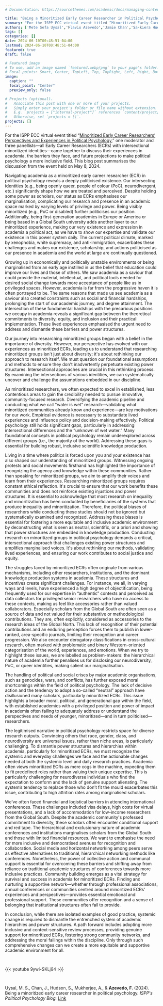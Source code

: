 ```yaml
---
# Documentation: https://sourcethemes.com/academic/docs/managing-content/

title: "Being a Minoritized Early Career Researcher in Political Psychology"
summary: "For the ISPP ECC virtual event titled “Minoritized Early Career Researchers’ Perspectives and Experiences in Political Psychology,” one moderator and three panellists—all Early Career Researchers (ECRs) with intersectional minoritized identities—came together to discuss their experiences in academia, the barriers they face, and future projections to make political psychology a more inclusive field. This blog post summarises the discussion from the event held on May 8, 2024."
authors: ['Mete Sefa Uysal','Flavio Azevedo','Jamie Chan','Sa-kiera Hudson','Aritra Mukherjee','FORRT']
tags: []
categories: []
date: 2024-06-10T00:48:51-04:00 
lastmod: 2024-06-10T00:48:51-04:00
featured: true
draft: false

# Featured image
# To use, add an image named `featured.webp/png` to your page's folder.
# Focal points: Smart, Center, TopLeft, Top, TopRight, Left, Right, BottomLeft, Bottom, BottomRight.
image:
  caption: ""
  focal_point: "Center"
  preview_only: false

# Projects (optional).
#   Associate this post with one or more of your projects.
#   Simply enter your project's folder or file name without extension.
#   E.g. `projects = ["internal-project"]` references `content/project/deep-learning/index.md`.
#   Otherwise, set `projects = []`.
projects: []
---
```


For the ISPP ECC virtual event titled “[Minoritized Early Career Researchers’ Perspectives and Experiences in Political Psychology](https://youtu.be/9ywi-SKLj64),” one moderator and three panellists—all Early Career Researchers (ECRs) with intersectional minoritized identities—came together to discuss their experiences in academia, the barriers they face, and future projections to make political psychology a more inclusive field. This blog post summarises the discussion from the event held on May 8, 2024.

Navigating academia as a minoritized early career researcher (ECR) in political psychology reveals a deeply politicised existence. Our intersecting identities (e.g., being openly queer, people of colour (PoC), neurodivergent, etc.) significantly shape how we are treated and perceived. Despite holding some power as scholars, our status as ECRs emphasises our marginalisation, complicating our research and presence in an academic space marked by varying levels of privilege and power. Being visibly minoritized (e.g., PoC or disabled) further politicises our position. Additionally, being first-generation academics in Europe or America or being based in a Global South university adds another layer to our minoritized experience, making our very existence and expression in academia a political act, as we have to show our expertise and validate our existence in this power system daily. The current political climate, marked by xenophobia, white supremacy, and anti-immigration, exacerbates these challenges and makes our existence, scholarship, and actions politicised as our presence in academia and the world at large are continually questioned.

Growing up in economically and politically unstable environments or being marginalised from an early age instilled in us the belief that education could improve our lives and those of others. We saw academia as a saviour that could provide the material, intellectual, and political tools needed for desired social change towards more acceptance of people like us in privileged spaces. However, academia is far from the progressive haven it is often portrayed to be. The same reasons that made us see academia as a saviour also created constraints such as social and financial hardships, prolonging the start of our academic journey, and degree attainment. The intersection of these fundamental hardships with the precarious positions we occupy in academia reveals a significant gap between the theoretical commitments to diversity, equity, and inclusion and their practical implementation. These lived experiences emphasised the urgent need to address and dismantle these barriers and power structures.

Our journey into researching minoritized groups began with a belief in the importance of diversity. However, our perspective has evolved with our experiences as minoritized ECRs, leading us to understand that researching minoritized groups isn't just about diversity; it's about rethinking our approach to research itself. We must question our foundational assumptions and methods to ensure they don't inadvertently perpetuate existing power structures. Intersectional approaches are crucial in this rethinking process. By examining the intersections of various identities, we can systematically uncover and challenge the assumptions embedded in our discipline.

As minoritized researchers, we often expected to excel in established, less contentious areas to gain the credibility needed to pursue innovative, community-focused research. Diversifying the academic pipeline and conducting what we call "water is wet" research—validating what minoritized communities already know and experience—are key motivations for our work. Empirical evidence is necessary to substantiate lived experiences and influence policy and decision-making effectively. Political psychology still holds significant gaps, particularly in addressing intersectional differences and the “unknown of wet water.” Many foundational concepts in political psychology remain underexplored across different groups (i.e., the majority of the world). Addressing these gaps is essential for building robust, inclusive scientific knowledge production.

Living in a time where politics is forced upon you and your existence has also shaped our understanding of minoritized groups. Witnessing ongoing protests and social movements firsthand has highlighted the importance of recognizing the agency and knowledge within these communities. Rather than speaking for minoritized groups, we aim to amplify their voices and learn from their experiences. Researching minoritized groups requires constant ethical reflection. It's crucial to ensure that our work benefits these communities and does not reinforce existing injustices and power structures. It is essential to acknowledge that most research on inequality and minoritization has been conducted by beneficiaries of the systems that produce inequality and minoritization. Therefore, the political biases of researchers while conducting these studies should not be ignored but systematically examined and recognized. Addressing these biases is essential for fostering a more equitable and inclusive academic environment by deconstructing what is seen as neutral, scientific, or a priori and showing that power structures are embedded in knowledge production. Conducting research on minoritized groups in political psychology demands a critical, intersectional approach that challenges existing power structures and amplifies marginalised voices. It's about rethinking our methods, validating lived experiences, and ensuring our work contributes to social justice and equity.

The struggles faced by minoritized ECRs often originate from various mechanisms, including other researchers, institutions, and the dominant knowledge production systems in academia. These structures and incentives create significant challenges. For instance, we all, in varying ways and levels, have experienced a high degree of objectification, being frequently used for our expertise in “authentic” contexts and perceived as data collectors for privileged senior researchers who have no access to these contexts, making us feel like accessories rather than valued collaborators. Especially scholars from the Global South are often seen as a source of data and not valued for their substantive or methodological contributions. They are, often explicitly, considered as accessories to the research ideas of the Global North. This lack of recognition of their potential contributions and an enduring perception forces them to publish in lower-ranked, area-specific journals, limiting their recognition and career progression. We also encounter derogatory classifications in cross-cultural research, often marked with problematic and binary Western-oriented categorisation of the world, experiences, and emotions. When we try to highlight these issues, we are labelled as problem-makers: the hierarchical nature of academia further penalises us for disclosing our neurodiversity, PoC, or queer identities, making salient our marginalisation. 

The handling of political and social crises by major academic organisations, such as genocides, wars, and conflicts, has further exposed moral shortcomings within the field of political psychology. The lack of decisive action and the tendency to adopt a so-called “neutral” approach have disillusioned many scholars, particularly minoritized ECRs. This issue highlights a broader moral, political, and generational gap within the field, with established academics with a privileged position and power of impact in academia often failing to adequately address or understand the perspectives and needs of younger, minoritized—and in turn politicised—researchers.

The legitimised narrative in political psychology restricts space for diverse research outputs. Convincing others that race, gender, class, and neurodiversity are universal issues, rather than niche areas, is particularly challenging. To dismantle power structures and hierarchies within academia, particularly for minoritized ECRs, we must recognize the systemic and everyday challenges we face and the actionable changes needed at both the systemic level and daily research practices. Academia often views minoritized ECRs as mere cogs in the machine, expecting them to fit predefined roles rather than valuing their unique expertise. This is particularly challenging for neurodiverse individuals who find the expectation to conform and the lack of genuine support alienating. The system’s tendency to replace those who don’t fit the mould exacerbates this issue, contributing to high attrition rates among marginalised scholars.

We’ve often faced financial and logistical barriers in attending international conferences. These challenges included visa delays, high costs for virtual presentations, and a lack of accommodation for low-income researchers from the Global South. Despite the academic community's professed commitment to diversity, these scholars often encounter conditional support and red tape. The hierarchical and exclusionary nature of academic conferences and institutions marginalises scholars from the Global South and those with limited financial resources. We want to emphasise the need for more inclusive and democratised avenues for recognition and collaboration. Social media and horizontal networking among peers serve as effective alternatives to traditional, hierarchical networking methods like conferences. Nonetheless, the power of collective action and communal support is essential for overcoming these barriers and shifting away from reliance on traditional academic structures of conferences towards more inclusive practices.
Community building emerges as a vital strategy for survival and success in academia for minoritized ECRs. Finding and nurturing a supportive network—whether through professional associations, annual conferences or communities centred around minoritized ECRs’ experiences and perspectives—provides essential emotional and professional support. These communities offer recognition and a sense of belonging that institutional structures often fail to provide. 

In conclusion, while there are isolated examples of good practice, systemic change is required to dismantle the entrenched system of academic hierarchies and power structures. A path forward includes adopting more inclusive and context-sensitive review processes, providing genuine support for minoritized ECRs, fostering strong community networks, and addressing the moral failings within the discipline. Only through such comprehensive changes can we create a more equitable and supportive academic environment for all.

<br>

{{< youtube 9ywi-SKLj64 >}}

<br>

Uysal, M. S., Chan, J., Hudson, S., Mukherjee, A., & **Azevedo, F.** (2024). Being a minoritized early career researcher in political psychology. *ISPP's Political Psychology Blog.* [Link](https://polpsyispp.medium.com/being-a-minoritized-early-career-researcher-in-political-psychology-64c28e693b77)
